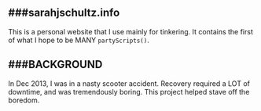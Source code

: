 ###sarahjschultz.info
-----------------------
This is a personal website that I use mainly for tinkering. It contains the first of what I hope to be MANY ```partyScripts()```.

###BACKGROUND
-----------------------
In Dec 2013, I was in a nasty scooter accident. Recovery required a LOT of downtime, and was tremendously boring. This
project helped stave off the boredom.  
